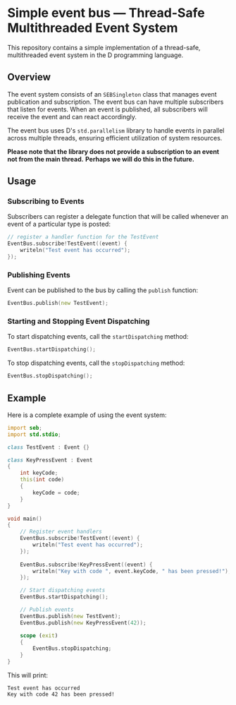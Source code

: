 # **Simple event bus —** Thread-Safe Multithreaded Event System

This repository contains a simple implementation of a thread-safe, multithreaded event system in the D programming language.

## Overview

The event system consists of an `SEBSingleton` class that manages event publication and subscription. The event bus can have multiple subscribers that listen for events. When an event is published, all subscribers will receive the event and can react accordingly.

The event bus uses D's `std.parallelism` library to handle events in parallel across multiple threads, ensuring efficient utilization of system resources.

**Please note that the library does not provide a subscription to an event not from the main thread.** **Perhaps we will do this in the future.**

## Usage

### Subscribing to Events

Subscribers can register a delegate function that will be called whenever an event of a particular type is posted:

```d
// register a handler function for the TestEvent
EventBus.subscribe!TestEvent((event) {
	writeln("Test event has occurred");
});
```

### Publishing Events

Event can be published to the bus by calling the `publish` function:

```d
EventBus.publish(new TestEvent);
```

### Starting and Stopping Event Dispatching

To start dispatching events, call the `startDispatching` method:

```d
EventBus.startDispatching();
```

To stop dispatching events, call the `stopDispatching` method:

```d
EventBus.stopDispatching();
```

## Example

Here is a complete example of using the event system:

```d
import seb;
import std.stdio;

class TestEvent : Event {}

class KeyPressEvent : Event
{
    int keyCode;
    this(int code)
    {
        keyCode = code;
    }
}

void main()
{
    // Register event handlers
    EventBus.subscribe!TestEvent((event) {
        writeln("Test event has occurred");
    });
  
    EventBus.subscribe!KeyPressEvent((event) {
        writeln("Key with code ", event.keyCode, " has been pressed!");
    });

    // Start dispatching events
    EventBus.startDispatching();

    // Publish events
    EventBus.publish(new TestEvent);
    EventBus.publish(new KeyPressEvent(42));

    scope (exit)
    {
        EventBus.stopDispatching;
    }
}
```

This will print:

```text
Test event has occurred
Key with code 42 has been pressed!
```
